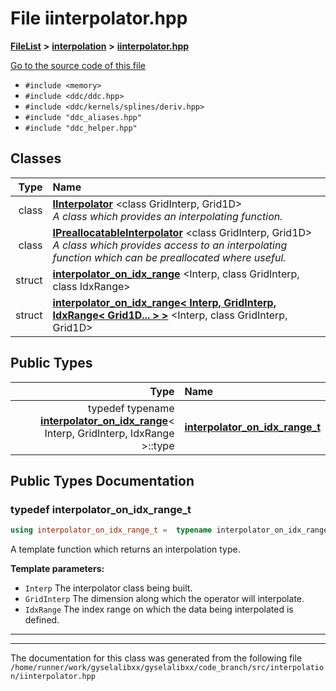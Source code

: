 

# File iinterpolator.hpp



[**FileList**](files.md) **>** [**interpolation**](dir_264890e5c091f8c8d7fe1f842870c25e.md) **>** [**iinterpolator.hpp**](iinterpolator_8hpp.md)

[Go to the source code of this file](iinterpolator_8hpp_source.md)



* `#include <memory>`
* `#include <ddc/ddc.hpp>`
* `#include <ddc/kernels/splines/deriv.hpp>`
* `#include "ddc_aliases.hpp"`
* `#include "ddc_helper.hpp"`















## Classes

| Type | Name |
| ---: | :--- |
| class | [**IInterpolator**](classIInterpolator.md) &lt;class GridInterp, Grid1D&gt;<br>_A class which provides an interpolating function._  |
| class | [**IPreallocatableInterpolator**](classIPreallocatableInterpolator.md) &lt;class GridInterp, Grid1D&gt;<br>_A class which provides access to an interpolating function which can be preallocated where useful._  |
| struct | [**interpolator\_on\_idx\_range**](structinterpolator__on__idx__range.md) &lt;Interp, class GridInterp, class IdxRange&gt;<br> |
| struct | [**interpolator\_on\_idx\_range&lt; Interp, GridInterp, IdxRange&lt; Grid1D... &gt; &gt;**](structinterpolator__on__idx__range_3_01Interp_00_01GridInterp_00_01IdxRange_3_01Grid1D_8_8_8_01_4_01_4.md) &lt;Interp, class GridInterp, Grid1D&gt;<br> |


## Public Types

| Type | Name |
| ---: | :--- |
| typedef typename [**interpolator\_on\_idx\_range**](structinterpolator__on__idx__range.md)&lt; Interp, GridInterp, IdxRange &gt;::type | [**interpolator\_on\_idx\_range\_t**](#typedef-interpolator_on_idx_range_t)  <br> |
















































## Public Types Documentation




### typedef interpolator\_on\_idx\_range\_t 

```C++
using interpolator_on_idx_range_t =  typename interpolator_on_idx_range<Interp, GridInterp, IdxRange>::type;
```



A template function which returns an interpolation type.




**Template parameters:**


* `Interp` The interpolator class being built. 
* `GridInterp` The dimension along which the operator will interpolate. 
* `IdxRange` The index range on which the data being interpolated is defined. 




        

<hr>

------------------------------
The documentation for this class was generated from the following file `/home/runner/work/gyselalibxx/gyselalibxx/code_branch/src/interpolation/iinterpolator.hpp`


